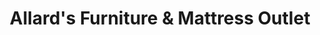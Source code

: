 ---
title: "Allard's Furniture & Mattress Outlet"
url: /west-lebanon/allards-furniture-and-mattress-outlet/
shop: furniture
---